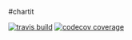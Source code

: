 #chartit

[![travis build](https://img.shields.io/travis/Sebi55/chartit.svg?style=flat-square)](https://travis-ci.org/Sebi55/chartit)
[![codecov coverage](https://img.shields.io/codecov/c/github/Sebi55/chartit.svg)](https://codecov.io/gh/Sebi55/chartit)